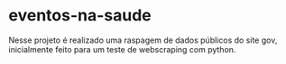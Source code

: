 # eventos-na-saude
Nesse projeto é realizado uma raspagem de dados públicos do site gov, inicialmente feito para um teste de webscraping com python.

